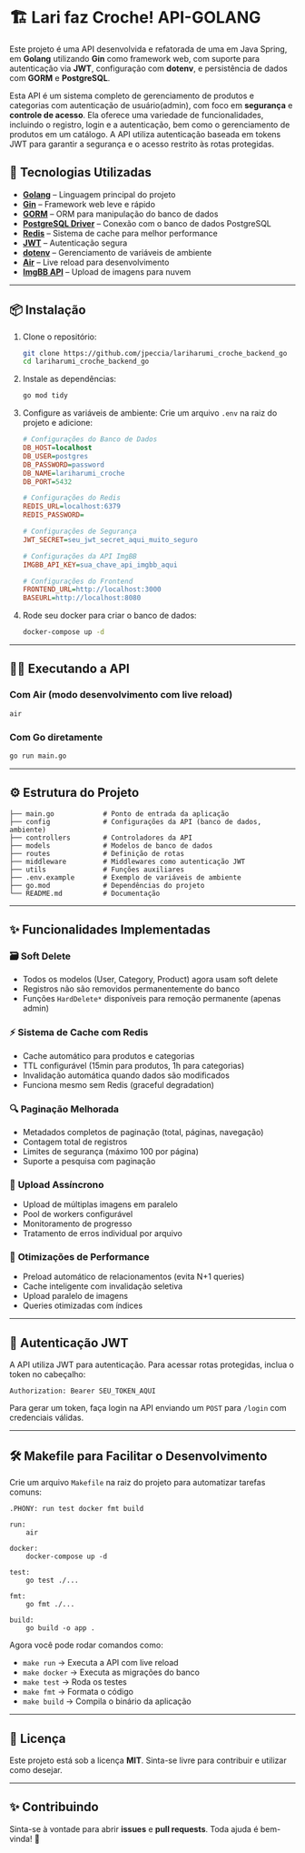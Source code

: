 # 🏗️ Lari faz Croche! API-GOLANG

Este projeto é uma API desenvolvida e refatorada de uma em Java Spring, em **Golang** utilizando **Gin** como framework web, com suporte para autenticação via **JWT**, configuração com **dotenv**, e persistência de dados com **GORM** e **PostgreSQL**.

Esta API é um sistema completo de gerenciamento de produtos e categorias com autenticação de usuário(admin), com foco em **segurança** e **controle de acesso**. Ela oferece uma variedade de funcionalidades, incluindo o registro, login e a autenticação, bem como o gerenciamento de produtos em um catálogo. A API utiliza autenticação baseada em tokens JWT para garantir a segurança e o acesso restrito às rotas protegidas.

## 🚀 Tecnologias Utilizadas

- **[Golang](https://golang.org/)** – Linguagem principal do projeto
- **[Gin](https://github.com/gin-gonic/gin)** – Framework web leve e rápido
- **[GORM](https://gorm.io/)** – ORM para manipulação do banco de dados
- **[PostgreSQL Driver](https://github.com/lib/pq)** – Conexão com o banco de dados PostgreSQL
- **[Redis](https://redis.io/)** – Sistema de cache para melhor performance
- **[JWT](https://github.com/golang-jwt/jwt)** – Autenticação segura
- **[dotenv](https://github.com/joho/godotenv)** – Gerenciamento de variáveis de ambiente
- **[Air](https://github.com/cosmtrek/air)** – Live reload para desenvolvimento
- **[ImgBB API](https://imgbb.com/)** – Upload de imagens para nuvem

---

## 📦 Instalação

1. Clone o repositório:
   ```sh
   git clone https://github.com/jpeccia/lariharumi_croche_backend_go
   cd lariharumi_croche_backend_go
   ```

2. Instale as dependências:
   ```sh
   go mod tidy
   ```

3. Configure as variáveis de ambiente:
   Crie um arquivo `.env` na raiz do projeto e adicione:
   ```ini
   # Configurações do Banco de Dados
   DB_HOST=localhost
   DB_USER=postgres
   DB_PASSWORD=password
   DB_NAME=lariharumi_croche
   DB_PORT=5432

   # Configurações do Redis
   REDIS_URL=localhost:6379
   REDIS_PASSWORD=

   # Configurações de Segurança
   JWT_SECRET=seu_jwt_secret_aqui_muito_seguro

   # Configurações da API ImgBB
   IMGBB_API_KEY=sua_chave_api_imgbb_aqui

   # Configurações do Frontend
   FRONTEND_URL=http://localhost:3000
   BASEURL=http://localhost:8080
   ```

4. Rode seu docker para criar o banco de dados:
   ```sh
   docker-compose up -d
   ```

---

## 🏃‍♂️ Executando a API

### Com Air (modo desenvolvimento com live reload)

```sh
air
```

### Com Go diretamente

```sh
go run main.go
```

---

## ⚙️ Estrutura do Projeto

```
├── main.go            # Ponto de entrada da aplicação
├── config             # Configurações da API (banco de dados, ambiente)
├── controllers        # Controladores da API
├── models             # Modelos de banco de dados
├── routes             # Definição de rotas
├── middleware         # Middlewares como autenticação JWT
├── utils              # Funções auxiliares
├── .env.example       # Exemplo de variáveis de ambiente
├── go.mod             # Dependências do projeto
└── README.md          # Documentação
```

---

## ✨ Funcionalidades Implementadas

### 🗃️ **Soft Delete**
- Todos os modelos (User, Category, Product) agora usam soft delete
- Registros não são removidos permanentemente do banco
- Funções `HardDelete*` disponíveis para remoção permanente (apenas admin)

### ⚡ **Sistema de Cache com Redis**
- Cache automático para produtos e categorias
- TTL configurável (15min para produtos, 1h para categorias)
- Invalidação automática quando dados são modificados
- Funciona mesmo sem Redis (graceful degradation)

### 🔍 **Paginação Melhorada**
- Metadados completos de paginação (total, páginas, navegação)
- Contagem total de registros
- Limites de segurança (máximo 100 por página)
- Suporte a pesquisa com paginação

### 🚀 **Upload Assíncrono**
- Upload de múltiplas imagens em paralelo
- Pool de workers configurável
- Monitoramento de progresso
- Tratamento de erros individual por arquivo

### 🎯 **Otimizações de Performance**
- Preload automático de relacionamentos (evita N+1 queries)
- Cache inteligente com invalidação seletiva
- Upload paralelo de imagens
- Queries otimizadas com índices

---

## 🔑 Autenticação JWT

A API utiliza JWT para autenticação. Para acessar rotas protegidas, inclua o token no cabeçalho:

```
Authorization: Bearer SEU_TOKEN_AQUI
```

Para gerar um token, faça login na API enviando um `POST` para `/login` com credenciais válidas.

---

## 🛠️ Makefile para Facilitar o Desenvolvimento

Crie um arquivo `Makefile` na raiz do projeto para automatizar tarefas comuns:

```make
.PHONY: run test docker fmt build

run:
	air

docker:
	docker-compose up -d

test:
	go test ./...

fmt:
	go fmt ./...

build:
	go build -o app .
```

Agora você pode rodar comandos como:
- `make run` → Executa a API com live reload
- `make docker` → Executa as migrações do banco
- `make test` → Roda os testes
- `make fmt` → Formata o código
- `make build` → Compila o binário da aplicação

---

## 📜 Licença

Este projeto está sob a licença **MIT**. Sinta-se livre para contribuir e utilizar como desejar.

---

## ✨ Contribuindo

Sinta-se à vontade para abrir **issues** e **pull requests**. Toda ajuda é bem-vinda! 🚀

